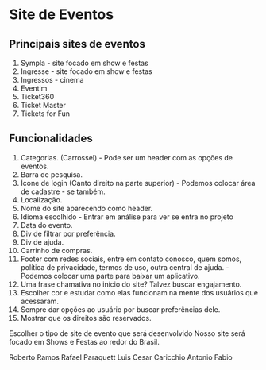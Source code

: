 # Site de Eventos

## Principais sites de eventos

1. Sympla - site focado em show e festas
2. Ingresse - site focado em show e festas
3. Ingressos - cinema
4. Eventim
5. Ticket360
6. Ticket Master
7. Tickets for Fun

## Funcionalidades

1. Categorias. (Carrossel) - Pode ser um header com as opções de eventos.
2. Barra de pesquisa.
3. Ícone de login (Canto direito na parte superior) - Podemos colocar área de cadastre - se também.
4. Localização.
5. Nome do site aparecendo como header.
6. Idioma escolhido - Entrar em análise para ver se entra no projeto
7. Data do evento.
8. Div de filtrar por preferência.
9. Div de ajuda.
10. Carrinho de compras.
11. Footer com redes sociais, entre em contato conosco, quem somos, política de privacidade, termos de uso, outra central de ajuda. - Podemos colocar uma parte para baixar um aplicativo.
12. Uma frase chamativa no início do site? Talvez buscar engajamento.
13. Escolher cor e estudar como elas funcionam na mente dos usuários que acessaram.
14. Sempre dar opções ao usuário por buscar preferências dele.
15. Mostrar que os direitos são reservados.

Escolher o tipo de site de evento que será desenvolvido
Nosso site será focado em Shows e Festas ao redor do Brasil.

Roberto Ramos
Rafael Paraquett
Luis Cesar Caricchio
Antonio
Fabio